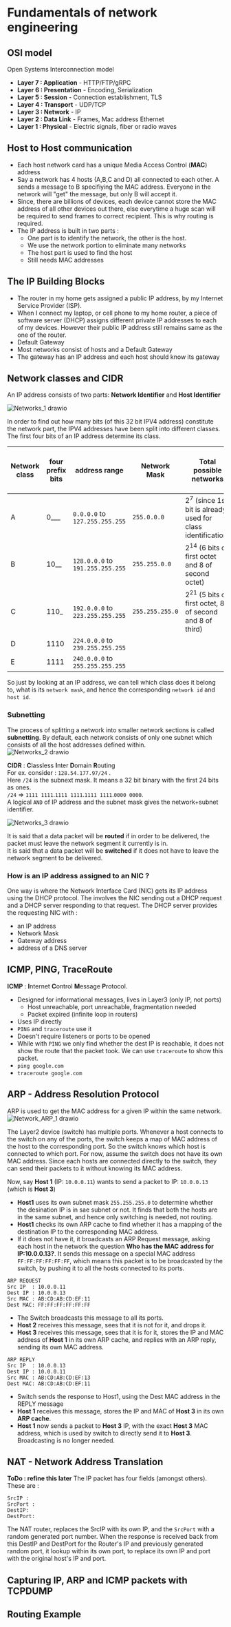 # Fundamentals of network engineering
## OSI model
Open Systems Interconnection model
- **Layer 7 : Application** - HTTP/FTP/gRPC
- **Layer 6 : Presentation** - Encoding, Serialization
- **Layer 5 : Session** - Connection establishment, TLS
- **Layer 4 : Transport** - UDP/TCP
- **Layer 3 : Network** - IP
- **Layer 2 : Data Link** - Frames, Mac address Ethernet
- **Layer 1 : Physical** - Electric signals, fiber or radio waves

## Host to Host communication
- Each host network card has a unique Media Access Control (**MAC**) address
- Say a network has 4 hosts (A,B,C and D) all connected to each other. A sends a message to B specifiying the MAC address. Everyone in the network will "get" the message, but only B will accept it.
- Since, there are billions of devices, each device cannot store the MAC address of all other devices out there, else everytime a huge scan will be required to send frames to correct recipient. This is why routing is required.
- The IP address is built in two parts :
  - One part is to identify the network, the other is the host.
  - We use the network portion to eliminate many networks   
  - The host part is used to find the host
  - Still needs MAC addresses

## The IP Building Blocks
- The router in my home gets assigned a public IP address, by my Internet Service Provider (ISP).
- When I connect my laptop, or cell phone to my home router, a piece of software server (DHCP) assigns different private IP addresses to each of my devices. However their public IP address still remains same as the one of the router.
-  Default Gateway
  - Most networks consist of hosts and a Default Gateway
  - The gateway has an IP address and each host should know its gateway

## Network classes and CIDR
An IP address consists of two parts: **Network Identifier** and **Host Identifier**

![Networks_1 drawio](https://user-images.githubusercontent.com/13499858/221399702-538700eb-d5d5-48a0-b3f0-71779ab60b87.png)

In order to find out how many bits (of this 32 bit IPV4 address) constitute the network part, the IPV4 addresses have been split into different classes.
The first four bits of an IP address determine its class.

|Network class|four prefix bits|address range|Network Mask|Total possible networks|Total possible hosts in a network|
|-------------|----------------|-------------|------------|----------|-------------|
|A|0___|`0.0.0.0` to `127.255.255.255`|`255.0.0.0`|2<sup>7</sup> (since 1st bit is already used for class identification)|2<sup>24</sup>|
|B|10__|`128.0.0.0` to `191.255.255.255`|`255.255.0.0`|2<sup>14</sup> (6 bits of first octet and 8 of second octet)|2<sup>16</sup>|
|C|110_|`192.0.0.0` to `223.255.255.255`|`255.255.255.0`|2<sup>21</sup> (5 bits of first octet, 8 of second and 8 of third)|2<sup>8</sup> |
|D|1110|`224.0.0.0` to `239.255.255.255`||||
|E|1111|`240.0.0.0` to `255.255.255.255`||||

So just by looking at an IP address, we can tell which class does it belong to, what is its `network mask`, and hence the corresponding `network id` and `host id`.

### Subnetting
The process of splitting a network into smaller network sections is called **subnetting**. By default, each network consists of only one subnet which consists of all the host addresses defined within.</br>
![Networks_2 drawio](https://user-images.githubusercontent.com/13499858/221401059-17e5943d-e3c6-49b6-9bd1-e3775dcdc8e4.png)

**CIDR** : **C**lassless **I**nter **D**omain **R**outing </br>
For ex. consider : `128.54.177.97/24` .</br>
Here `/24` is the subnext mask. It means a 32 bit binary with the first 24 bits as ones.   
`/24` => `1111 1111`.`1111 1111`.`1111 1111`.`0000 0000`.  
A logical `AND` of IP address and the subnet mask gives the network+subnet identifier. 

![Networks_3 drawio](https://user-images.githubusercontent.com/13499858/221405677-7b05f0c5-faca-4be4-91c0-e1ea67796cad.png)

It is said that a data packet will be **routed** if in order to be delivered, the packet must leave the network segment it currently is in.  
It is said that a data packet will be **switched** if it does not have to leave the network segment to be delivered. 

### How is an IP address assigned to an NIC ?
One way is where the Network Interface Card (NIC) gets its IP address using the DHCP protocol. The involves the NIC sending out a DHCP request and a DHCP server responding to that request. The DHCP server provides the requesting NIC with : 
- an IP address
- Network Mask
- Gateway address
- address of a DNS server



## ICMP, PING, TraceRoute
**ICMP** : **I**nternet **C**ontrol **M**essage **P**rotocol.  
- Designed for informational messages, lives in Layer3 (only IP, not ports)
  - Host unreachable, port unreachable, fragmentation needed
  - Packet expired (infinite loop in routers)
- Uses IP directly
- `PING` and `traceroute` use it
- Doesn't require listeners or ports to be opened
- While with `PING` we only find whether the dest IP is reachable, it does not show the route that the packet took. We can use `traceroute` to show this packet.
- `ping google.com`
- `traceroute google.com`

## ARP - Address Resolution Protocol
ARP is used to get the MAC address for a given IP within the same network.   
![Network_ARP_1 drawio](https://user-images.githubusercontent.com/13499858/221409977-ecce093c-f1a6-45ec-a0ce-a1180ef4639d.png)

The Layer2 device (switch) has multiple ports. Whenever a host connects to the switch on any of the ports, the switch keeps a map of MAC address of the host to the corresponding port. So the switch knows which host is connected to which port. For now, assume the switch does not have its own MAC address. Since each hosts are connected directly to the switch, they can send their packets to it without knowing its MAC address.

Now, say **Host 1** (IP: `10.0.0.11`) wants to send a packet to IP: `10.0.0.13` (which is **Host 3**)
- **Host1** uses its own subnet mask `255.255.255.0` to determine whether the desination IP is in sae subnet or not. It finds that both the hosts are in the same subnet, and hence only switching is needed, not routing.
- **Host1** checks its own ARP cache to find whether it has a mapping of the destination IP to the corresponding MAC address.
- If it does not have it, it broadcasts an ARP Request message, asking each host in the network the question **Who has the MAC address for IP:10.0.0.13?**. It sends this message on a special MAC address `FF:FF:FF:FF:FF:FF`, which means this packet is to be broadcasted by the switch, by pushing it to all the hosts connected to its ports.   
```
ARP REQUEST
Src IP  : 10.0.0.11
Dest IP : 10.0.0.13
Src MAC : AB:CD:AB:CD:EF:11
Dest MAC: FF:FF:FF:FF:FF:FF
```
- The Switch broadcasts this message to all its ports.
- **Host 2** receives this message, sees that it is not for it, and drops it.
- **Host 3** receives this message, sees that it is for it, stores the IP and MAC address of **Host 1** in its own ARP cache, and replies with an ARP reply, sending its own MAC address.</br>
```
ARP REPLY
Src IP  : 10.0.0.13
Dest IP : 10.0.0.11
Src MAC : AB:CD:AB:CD:EF:13
Dest MAC: AB:CD:AB:CD:EF:11
```
- Switch sends the response to Host1, using the Dest MAC address in the REPLY message
- **Host 1** receives this message, stores the IP and MAC of **Host 3** in its own **ARP cache**.
- **Host 1** now sends a packet to **Host 3** IP, with the exact **Host 3** MAC address, which is used by switch to directly send it to **Host 3**. Broadcasting is no longer needed.


## NAT - Network Address Translation
**ToDo : refine this later**
The IP packet has four fields (amongst others). These are : 
```
SrcIP :
SrcPort : 
DestIP:
DestPort:
```
The NAT router, replaces the SrcIP with its own IP, and the `SrcPort` with a random generated port number. When the response is received back from this DestIP and DestPort for the Router's IP and previously generated random port, it lookup within its own port, to replace its own IP and port with the original host's IP and port.
  

## Capturing IP, ARP and ICMP packets with TCPDUMP

## Routing Example
